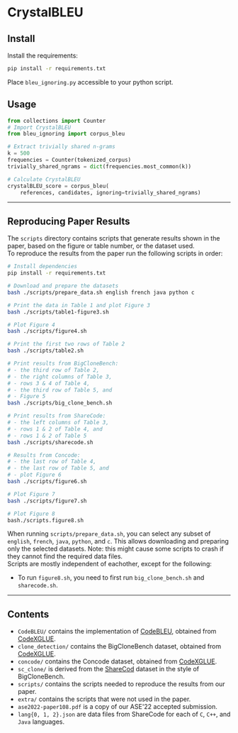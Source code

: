# CrystalBLEU

## Install
Install the requirements:
```bash
pip install -r requirements.txt
```
Place `bleu_ignoring.py` accessible to your python script.

## Usage
```python
from collections import Counter
# Import CrystalBLEU
from bleu_ignoring import corpus_bleu

# Extract trivially shared n-grams
k = 500
frequencies = Counter(tokenized_corpus)
trivially_shared_ngrams = dict(frequencies.most_common(k))

# Calculate CrystalBLEU
crystalBLEU_score = corpus_bleu(
    references, candidates, ignoring=trivially_shared_ngrams)
```

---------------------------

## Reproducing Paper Results
The `scripts` directory contains scripts that generate results shown in the paper, based on the figure or table number, or the dataset used.  
To reproduce the results from the paper run the following scripts in order:
```bash
# Install dependencies
pip install -r requirements.txt

# Download and prepare the datasets
bash ./scripts/prepare_data.sh english french java python c

# Print the data in Table 1 and plot Figure 3
bash ./scripts/table1-figure3.sh

# Plot Figure 4
bash ./scripts/figure4.sh

# Print the first two rows of Table 2
bash ./scripts/table2.sh

# Print results from BigCloneBench:
# - the third row of Table 2, 
# - the right columns of Table 3,
# - rows 3 & 4 of Table 4,
# - the third row of Table 5, and
# - Figure 5
bash ./scripts/big_clone_bench.sh

# Print results from ShareCode:
# - the left columns of Table 3,
# - rows 1 & 2 of Table 4, and
# - rows 1 & 2 of Table 5
bash ./scripts/sharecode.sh

# Results from Concode:
# - the last row of Table 4,
# - the last row of Table 5, and
# - plot Figure 6
bash ./scripts/figure6.sh

# Plot Figure 7
bash ./scripts/figure7.sh

# Plot Figure 8
bash./scripts.figure8.sh
```


When running `scripts/prepare_data.sh`, you can select any subset of `english`, `french`, `java`, `python`, and `c`. This allows downloading and preparing only the selected datasets. Note: this might cause some scripts to crash if they cannot find the required data files.  
Scripts are mostly independent of eachother, except for the following:  
- To run `figure8.sh`, you need to first run `big_clone_bench.sh` and `sharecode.sh`.

---------------------------

## Contents
- `CodeBLEU/` contains the implementation of [CodeBLEU](https://github.com/microsoft/CodeXGLUE/tree/main/Code-Code/code-to-code-trans/evaluator/CodeBLEU), obtained from [CodeXGLUE](https://github.com/microsoft/CodeXGLUE).
- `clone_detection/` contains the BigCloneBench dataset, obtained from [CodeXGLUE](https://github.com/microsoft/CodeXGLUE).
- `concode/` contains the Concode dataset, obtained from [CodeXGLUE](https://github.com/microsoft/CodeXGLUE).
- `sc_clone/` is derived from the [ShareCod](https://sharecode.io/) dataset in the style of BigCloneBench.
- `scripts/` contains the scripts needed to reproduce the results from our paper.
- `extra/` contains the scripts that were not used in the paper.
- `ase2022-paper108.pdf` is a copy of our ASE'22 accepted submission.
- `lang{0, 1, 2}.json` are data files from ShareCode for each of `C`, `C++`, and `Java` languages.
